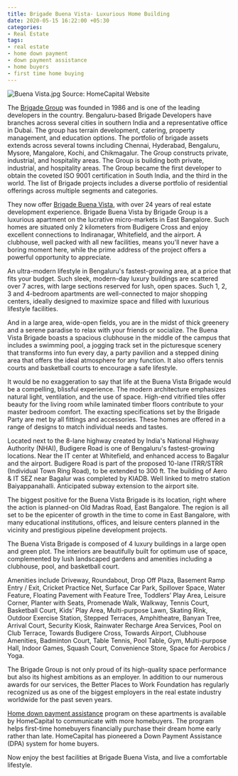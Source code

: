 ```yaml
---
title: Brigade Buena Vista- Luxurious Home Building
date: 2020-05-15 16:22:00 +05:30
categories:
- Real Estate
tags:
- real estate
- home down payment
- down payment assistance
- home buyers
- first time home buying
---
```


![Buena Vista.jpg](/uploads/Buena%20Vista.jpg)
Source: HomeCapital Website

The [Brigade Group](https://homecapital.in/offering) was founded in 1986 and is one of the leading developers in the country. Bengaluru-based Brigade Developers have branches across several cities in southern India and a representative office in Dubai. The group has terrain development, catering, property management, and education options. The portfolio of brigade assets extends across several towns including Chennai, Hyderabad, Bengaluru, Mysore, Mangalore, Kochi, and Chikmagalur. The Group constructs private, industrial, and hospitality areas. The Group is building both private, industrial, and hospitality areas. The Group became the first developer to obtain the coveted ISO 9001 certification in South India, and the third in the world. The list of Brigade projects includes a diverse portfolio of residential offerings across multiple segments and categories.


They now offer [Brigade Buena Vista](https://homecapital.in/project/166/brigade-buena-vista), with over 24 years of real estate development experience. Brigade Buena Vista by Brigade Group is a luxurious apartment on the lucrative micro-markets in East Bangalore. Such homes are situated only 2 kilometers from Budigere Cross and enjoy excellent connections to Indiranagar, Whitefield, and the airport. A clubhouse, well packed with all new facilities, means you'll never have a boring moment here, while the prime address of the project offers a powerful opportunity to appreciate.

An ultra-modern lifestyle in Bengaluru's fastest-growing area, at a price that fits your budget. Such sleek, modern-day luxury buildings are scattered over 7 acres, with large sections reserved for lush, open spaces. Such 1, 2, 3 and 4-bedroom apartments are well-connected to major shopping centers, ideally designed to maximize space and filled with luxurious lifestyle facilities.

And in a large area, wide-open fields, you are in the midst of thick greenery and a serene paradise to relax with your friends or socialize. The Buena Vista Brigade boasts a spacious clubhouse in the middle of the campus that includes a swimming pool, a jogging track set in the picturesque scenery that transforms into fun every day, a party pavilion and a stepped dining area that offers the ideal atmosphere for any function. It also offers tennis courts and basketball courts to encourage a safe lifestyle.


It would be no exaggeration to say that life at the Buena Vista Brigade would be a compelling, blissful experience. The modern architecture emphasizes natural light, ventilation, and the use of space. High-end vitrified tiles offer beauty for the living room while laminated timber floors contribute to your master bedroom comfort. The exacting specifications set by the Brigade Party are met by all fittings and accessories. These homes are offered in a range of designs to match individual needs and tastes.


Located next to the 8-lane highway created by India's National Highway Authority (NHAI), Budigere Road is one of Bengaluru's fastest-growing locations. Near the IT center at Whitefield, and enhanced access to Bagalur and the airport. Budigere Road is part of the proposed 10-lane ITRR/STRR (Individual Town Ring Road), to be extended to 300 ft. The building of Aero & IT SEZ near Bagalur was completed by KIADB. Well linked to metro station Baiyappanahalli. Anticipated subway extension to the airport site.

The biggest positive for the Buena Vista Brigade is its location, right where the action is planned-on Old Madras Road, East Bangalore. The region is all set to be the epicenter of growth in the time to come in East Bangalore, with many educational institutions, offices, and leisure centers planned in the vicinity and prestigious pipeline development projects. 

The Buena Vista Brigade is composed of 4 luxury buildings in a large open and green plot. The interiors are beautifully built for optimum use of space, complemented by lush landscaped gardens and amenities including a clubhouse, pool, and basketball court.

Amenities include Driveway,  Roundabout, Drop Off Plaza, Basement Ramp Entry / Exit, Cricket Practice Net, Surface Car Park, Spillover Space, Water Feature, Floating Pavement with Feature Tree, Toddlers’ Play Area, Leisure Corner, Planter with Seats, Promenade Walk, Walkway, Tennis Court, Basketball Court, Kids’ Play Area, Multi-purpose Lawn, Skating Rink, Outdoor Exercise Station, Stepped Terraces, Amphitheatre, Banyan Tree, Arrival Court, Security Kiosk, Rainwater Recharge Area Services, Pool on Club Terrace, Towards Budigere Cross, Towards Airport, Clubhouse Amenities, Badminton Court, Table Tennis, Pool Table, Gym, Multi-purpose Hall, Indoor Games, Squash Court, Convenience Store, Space for Aerobics / Yoga.

The Brigade Group is not only proud of its high-quality space performance but also its highest ambitions as an employer. In addition to our numerous awards for our services, the Better Places to Work Foundation has regularly recognized us as one of the biggest employers in the real estate industry worldwide for the past seven years. 

[Home down payment assistance](https://homecapital.in) program on these apartments is available by HomeCapital to communicate with more homebuyers. The program helps first-time homebuyers financially purchase their dream home early rather than late. HomeCapital has pioneered a Down Payment Assistance (DPA) system for home buyers.

Now enjoy the best facilities at Brigade Buena Vista, and live a comfortable lifestyle.



